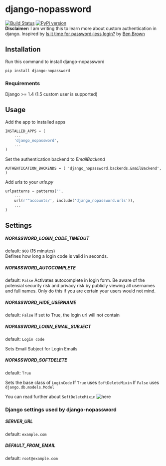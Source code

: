 # django-nopassword
[![Build Status](https://travis-ci.org/relekang/django-nopassword.png)](https://travis-ci.org/relekang/django-nopassword)
[![PyPi version](https://pypip.in/v/django-nopassword/badge.png)](https://crate.io/packages/django-nopassword/)  
**Disclaimer:** I am writing this to learn more about custom authentication in django. Inspired by [Is it time for password-less login?](http://notes.xoxco.com/post/27999787765/is-it-time-for-password-less-login) by [Ben Brown](http://twitter.com/benbrown)

## Installation
Run this command to install django-nopassword

    pip install django-nopassword

### Requirements
Django >= 1.4 (1.5 custom user is supported)

## Usage
Add the app to installed apps

```python
INSTALLED_APPS = (
    ...
    'django_nopassword',
    ...
)
```

Set the authentication backend to *EmailBackend*

    AUTHENTICATION_BACKENDS = ( 'django_nopassword.backends.EmailBackend', )

Add urls to your *urls.py*

```python
urlpatterns = patterns('',
    ...
    url(r'^accounts/', include('django_nopassword.urls')),
    ...
)
```

## Settings

##### NOPASSWORD_LOGIN_CODE_TIMEOUT
default: `900` (15 minutes)  
Defines how long a login code is valid in seconds.

##### NOPASSWORD_AUTOCOMPLETE
default: `False`
Activates autocomplete in login form. Be aware of the potensial security risk and privacy risk by publicly viewing all usernames and full names. Only do this if you are certain your users would not mind.

##### NOPASSWORD_HIDE_USERNAME
default: `False`
If set to True, the login url will not contain

##### NOPASSWORD_LOGIN_EMAIL_SUBJECT
default: `Login code`

Sets Email Subject for Login Emails

##### NOPASSWORD_SOFTDELETE
default: `True`

Sets the base class of `LoginCode`
If `True` uses `SoftDeleteMixin`
If `False` uses `django.db.models.Model`

You can read further about `SoftDeleteMixin` ![here](https://github.com/makinacorpus/django-safedelete)

### Django settings used by django-nopassword
##### SERVER_URL
default: `example.com`

##### DEFAULT_FROM_EMAIL
default: `root@example.com`
